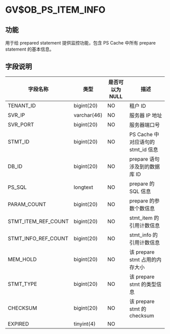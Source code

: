 GV$OB_PS_ITEM_INFO 
=======================================



功能 
-----------

用于给 prepared statement 提供监控功能，包含 PS Cache 中所有 prepare statement 的基本信息。

字段说明 
-------------



|      **字段名称**       |     类型      | **是否可以为 NULL** |             描述             |
|---------------------|-------------|----------------|----------------------------|
| TENANT_ID           | bigint(20)  | NO             | 租户 ID                      |
| SVR_IP              | varchar(46) | NO             | 服务器 IP 地址                  |
| SVR_PORT            | bigint(20)  | NO             | 服务器端口号                     |
| STMT_ID             | bigint(20)  | NO             | PS Cache 中对应语句的 stmt_id 信息 |
| DB_ID               | bigint(20)  | NO             | prepare 语句涉及到的数据库 ID       |
| PS_SQL              | longtext    | NO             | prepare 的 SQL 信息           |
| PARAM_COUNT         | bigint(20)  | NO             | prepare 的参数个数信息            |
| STMT_ITEM_REF_COUNT | bigint(20)  | NO             | stmt_item 的引用计数信息          |
| STMT_INFO_REF_COUNT | bigint(20)  | NO             | stmt_info 的引用计数信息          |
| MEM_HOLD            | bigint(20)  | NO             | 该 prepare stmt 占用的内存大小     |
| STMT_TYPE           | bigint(20)  | NO             | 该 prepare stmt 的类型信息       |
| CHECKSUM            | bigint(20)  | NO             | 该 prepare stmt 的 checksum  |
| EXPIRED             | tinyint(4)  | NO             |                            |



